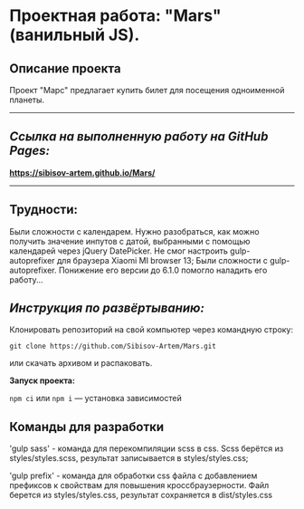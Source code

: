 # **Проектная работа: "Mars" (ванильный JS).**

## Описание проекта

Проект "Марс" предлагает купить билет для посещения одноименной планеты.

---

## ***Ссылка на выполненную работу на GitHub Pages:***
**https://sibisov-artem.github.io/Mars/**

---

## Трудности:

Были сложности с календарем. Нужно разобраться, как можно получить значение инпутов с датой, выбранными с помощью календарей через jQuery DatePicker.
Не смог настроить gulp-autoprefixer для браузера Xiaomi MI browser 13;
Были сложности с gulp-autoprefixer. Понижение его версии до 6.1.0 помогло наладить его работу...

## ***Инструкция по развёртыванию:***

Клонировать репозиторий на свой компьютер через командную строку:
```
git clone https://github.com/Sibisov-Artem/Mars.git
```
или скачать архивом и распаковать.

**Запуск проекта:**

`npm ci` или `npm i` — установка зависимостей

## Команды для разработки

'gulp sass' - команда для перекомпиляции scss в css. 
Scss берётся из styles/styles.scss, результат записывается в styles/styles.css;

'gulp prefix' - команда для обработки css файла с добавлением префиксов к свойствам для повышения кроссбраузерности. 
Файл берется из styles/styles.css, результат сохраняется в dist/styles.css